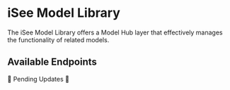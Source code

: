 # iSee Model Library

The iSee Model Library offers a Model Hub layer that effectively manages the functionality of related models.

## Available Endpoints
🚧 Pending Updates 🚧
